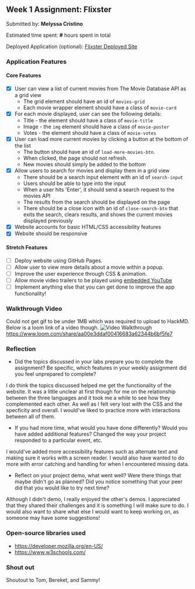 
## Week 1 Assignment: Flixster

Submitted by: **Melyssa Cristino**

Estimated time spent: **#** hours spent in total

Deployed Application (optional): [Flixster Deployed Site](ADD_LINK_HERE)

### Application Features

#### Core Features

- [x] User can view a list of current movies from The Movie Database API as a grid view
  - The grid element should have an id of `movies-grid`
  - Each movie wrapper element should have a class of `movie-card`
- [x] For each movie displayed, user can see the following details:
  - Title - the element should have a class of `movie-title`
  - Image - the `img` element should have a class of `movie-poster`
  - Votes - the element should have a class of `movie-votes`
- [x] User can load more current movies by clicking a button at the bottom of the list
  - The button should have an id of `load-more-movies-btn`.
  - When clicked, the page should not refresh.
  - New movies should simply be added to the bottom
- [x] Allow users to search for movies and display them in a grid view
  - There should be a search input element with an id of `search-input`
  - Users should be able to type into the input
  - When a user hits 'Enter', it should send a search request to the movies API
  - The results from the search should be displayed on the page
  - There should be a close icon with an id of `close-search-btn` that exits the search, clears results, and shows the current movies displayed previously
- [x] Website accounts for basic HTML/CSS accessibility features
- [x] Website should be responsive

#### Stretch Features

- [ ] Deploy website using GitHub Pages.
- [ ] Allow user to view more details about a movie within a popup.
- [ ] Improve the user experience through CSS & animation.
- [ ] Allow movie video trailers to be played using [embedded YouTube](https://support.google.com/youtube/answer/171780?hl=en)
- [ ] Implement anything else that you can get done to improve the app functionality!

### Walkthrough Video

Could not get gif to be under 1MB which was required to upload to HackMD. Below is a loom link of a video though.
<img src='http://i.imgur.com/link/to/your/gif/file.gif' title='Video Walkthrough' width='' alt='Video Walkthrough' />
https://www.loom.com/share/aa00e3ddaf00416683a62344b6bf5fe7

### Reflection

- Did the topics discussed in your labs prepare you to complete the assignment? Be specific, which features in your weekly assignment did you feel unprepared to complete?

I do think the topics discussed helped me get the functionality of the website. It was a little unclear at first though for me on the relationship between the three languages and it took me a while to see how they complemented each other. As well as I felt very lost with the CSS and the specficity and overall. I would've liked to practice more with interactions between all of them.

- If you had more time, what would you have done differently? Would you have added additional features? Changed the way your project responded to a particular event, etc.
  
I would've added more accessibility features such as alternate text and making sure it works with a screen reader. I would also have wanted to do more with error catching and handling for when I encountered missing data.

- Reflect on your project demo, what went well? Were there things that maybe didn't go as planned? Did you notice something that your peer did that you would like to try next time?

Although I didn't demo, I really enjoyed the other's demos. I appreciated that they shared their challenges and it is something I will make sure to do. I would also want to share what else I would want to keep working on, as someone may have some suggestions!

### Open-source libraries used

- https://developer.mozilla.org/en-US/
- https://www.w3schools.com/ 

### Shout out

Shoutout to Tom, Bereket, and Sammy!
